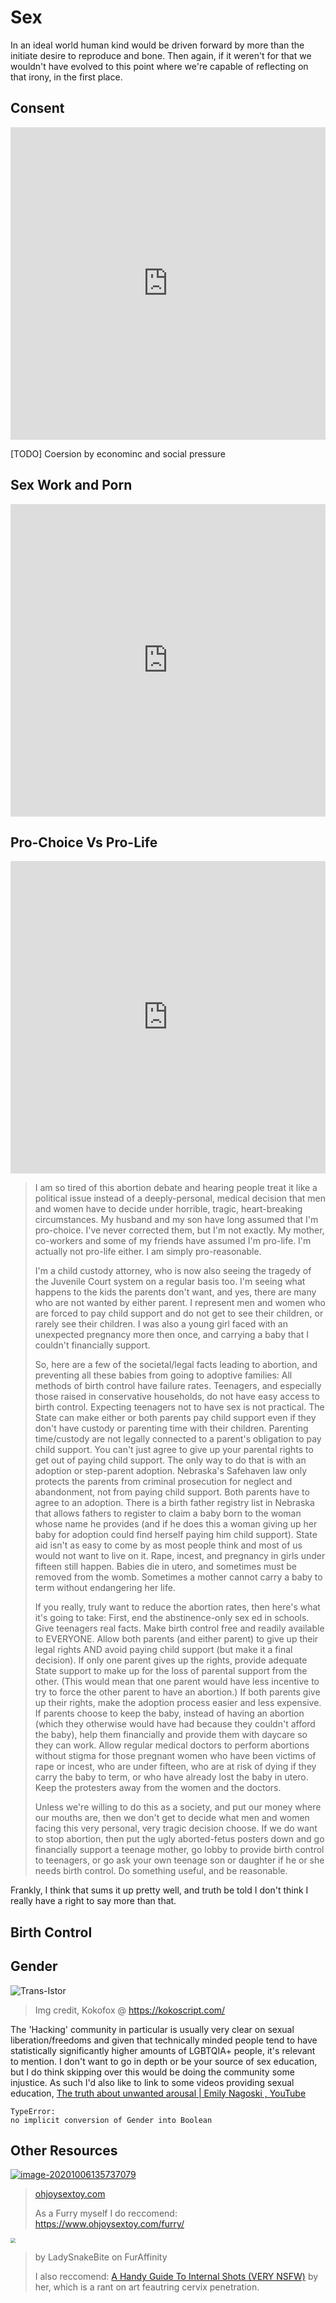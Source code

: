 # Sex

In an ideal world human kind would be driven forward by more than the initiate desire to reproduce and bone. Then again, if it weren't for that we wouldn't have evolved to this point where we're capable of reflecting on that irony, in the first place.

## Consent

<iframe width="100%" height="500" src="https://www.youtube.com/embed/L-q-tSHo9Ho" frameborder="0" allow="accelerometer; autoplay; clipboard-write; encrypted-media; gyroscope; picture-in-picture" allowfullscreen></iframe>

[TODO] Coersion by econominc and social pressure

## Sex Work and Porn

<iframe width="100%" height="500" src="https://www.youtube.com/embed/1DZfUzxZ2VU" frameborder="0" allow="accelerometer; autoplay; clipboard-write; encrypted-media; gyroscope; picture-in-picture" allowfullscreen></iframe>

## Pro-Choice Vs Pro-Life

<iframe width="100%" height="500" src="https://www.youtube.com/embed/c2PAajlHbnU" frameborder="0" allow="accelerometer; autoplay; clipboard-write; encrypted-media; gyroscope; picture-in-picture" allowfullscreen></iframe>

> I am so tired of this abortion debate and hearing people treat it like a political issue instead of a deeply-personal, medical decision that men and women have to decide under horrible, tragic, heart-breaking circumstances. My husband and my son have long assumed that I'm pro-choice. I've never corrected them, but I'm not exactly. My mother, co-workers and some of my friends have assumed I'm pro-life. I'm actually not pro-life either. I am simply pro-reasonable.
>
> I'm a child custody attorney, who is now also seeing the tragedy of the Juvenile Court system on a regular basis too. I'm seeing what happens to the kids the parents don't want, and yes, there are many who are not wanted by either parent. I represent men and women who are forced to pay child support and do not get to see their children, or rarely see their children. I was also a young girl faced with an unexpected pregnancy more then once, and carrying a baby that I couldn't financially support.
>
> So, here are a few of the societal/legal facts leading to abortion, and preventing all these babies from going to adoptive families: All methods of birth control have failure rates. Teenagers, and especially those raised in conservative households, do not have easy access to birth control. Expecting teenagers not to have sex is not practical. The State can make either or both parents pay child support even if they don't have custody or parenting time with their children. Parenting time/custody are not legally connected to a parent's obligation to pay child support. You can't just agree to give up your parental rights to get out of paying child support. The only way to do that is with an adoption or step-parent adoption. Nebraska's Safehaven law only protects the parents from criminal prosecution for neglect and abandonment, not from paying child support. Both parents have to agree to an adoption. There is a birth father registry list in Nebraska that allows fathers to register to claim a baby born to the woman whose name he provides (and if he does this a woman giving up her baby for adoption could find herself paying him child support). State aid isn't as easy to come by as most people think and most of us would not want to live on it. Rape, incest, and pregnancy in girls under fifteen still happen. Babies die in utero, and sometimes must be removed from the womb. Sometimes a mother cannot carry a baby to term without endangering her life.
>
> If you really, truly want to reduce the abortion rates, then here's what it's going to take: First, end the abstinence-only sex ed in schools. Give teenagers real facts. Make birth control free and readily available to EVERYONE. Allow both parents (and either parent) to give up their legal rights AND avoid paying child support (but make it a final decision). If only one parent gives up the rights, provide adequate State support to make up for the loss of parental support from the other. (This would mean that one parent would have less incentive to try to force the other parent to have an abortion.) If both parents give up their rights, make the adoption process easier and less expensive. If parents choose to keep the baby, instead of having an abortion (which they otherwise would have had because they couldn't afford the baby), help them financially and provide them with daycare so they can work. Allow regular medical doctors to perform abortions without stigma for those pregnant women who have been victims of rape or incest, who are under fifteen, who are at risk of dying if they carry the baby to term, or who have already lost the baby in utero. Keep the protesters away from the women and the doctors.
>
> Unless we're willing to do this as a society, and put our money where our mouths are, then we don't get to decide what men and women facing this very personal, very tragic decision choose. If we do want to stop abortion, then put the ugly aborted-fetus posters down and go financially support a teenage mother, go lobby to provide birth control to teenagers, or go ask your own teenage son or daughter if he or she needs birth control. Do something useful, and be reasonable.

Frankly, I think that sums it up pretty well, and truth be told I don't think I really have a right to say more than that.

## Birth Control



## Gender

![Trans-Istor](../media/transistor.png ':size=50%')

> Img credit, Kokofox @ https://kokoscript.com/

The 'Hacking' community in particular is usually very clear on sexual liberation/freedoms and given that technically minded people tend to have statistically significantly higher amounts of LGBTQIA+ people, it's relevant to mention. I don't want to go in depth or be your source of sex education, but I do think skipping over this would be doing the community some injustice. As such I'd also like to link to some videos providing sexual education, [The truth about unwanted arousal | Emily Nagoski , YouTube](https://www.youtube.com/watch?v=L-q-tSHo9Ho&list=FLFMnqfaTa1se1LfbCB3peJQ&index=103&t=0s)

```
TypeError:
no implicit conversion of Gender into Boolean
```



## Other Resources

[![image-20201006135737079](../media/ohjoy.png ':size=50%')](https://www.ohjoysextoy.com/category/comic/education-comic/page/3/)

> [ohjoysextoy.com](https://www.ohjoysextoy.com/category/comic/education-comic/page/3/)
>
> As a Furry myself I do reccomend: https://www.ohjoysextoy.com/furry/

<img src="../media/creepycomments.jpg" style="zoom:50%;" />

> by LadySnakeBite on FurAffinity
>
> I also reccomend: [A Handy Guide To Internal Shots (VERY NSFW)](https://www.furaffinity.net/view/23502635/) by her, which is a rant on art feautring cervix penetration.

